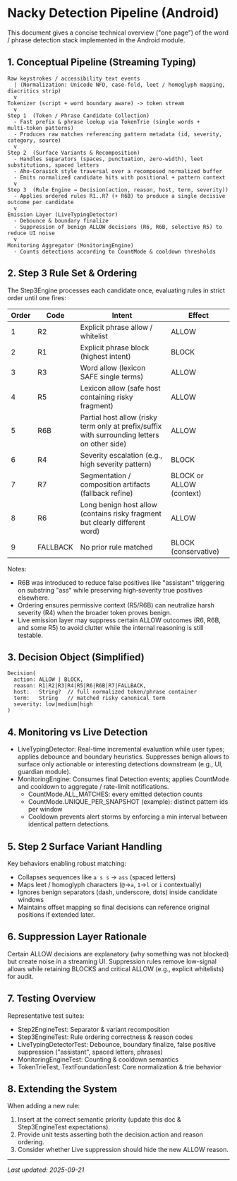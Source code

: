 # Nacky Detection Pipeline (Android)

This document gives a concise technical overview ("one page") of the word / phrase detection stack implemented in the Android module.

## 1. Conceptual Pipeline (Streaming Typing)
```
Raw keystrokes / accessibility text events
  | (Normalization: Unicode NFD, case-fold, leet / homoglyph mapping, diacritics strip)
  v
Tokenizer (script + word boundary aware) -> token stream
  v
Step 1  (Token / Phrase Candidate Collection)
  - Fast prefix & phrase lookup via TokenTrie (single words + multi‑token patterns)
  - Produces raw matches referencing pattern metadata (id, severity, category, source)
  v
Step 2  (Surface Variants & Recomposition)
  - Handles separators (spaces, punctuation, zero-width), leet substitutions, spaced letters
  - Aho‑Corasick style traversal over a recomposed normalized buffer
  - Emits normalized candidate hits with positional + pattern context
  v
Step 3  (Rule Engine → Decision(action, reason, host, term, severity))
  - Applies ordered rules R1..R7 (+ R6B) to produce a single decisive outcome per candidate
  v
Emission Layer (LiveTypingDetector)
  - Debounce & boundary finalize
  - Suppression of benign ALLOW decisions (R6, R6B, selective R5) to reduce UI noise
  v
Monitoring Aggregator (MonitoringEngine)
  - Counts detections according to CountMode & cooldown thresholds
```

## 2. Step 3 Rule Set & Ordering
The Step3Engine processes each candidate once, evaluating rules in strict order until one fires:

| Order | Code | Intent | Effect |
|-------|------|--------|--------|
| 1 | R2 | Explicit phrase allow / whitelist | ALLOW |
| 2 | R1 | Explicit phrase block (highest intent) | BLOCK |
| 3 | R3 | Word allow (lexicon SAFE single terms) | ALLOW |
| 4 | R5 | Lexicon allow (safe host containing risky fragment) | ALLOW |
| 5 | R6B | Partial host allow (risky term only at prefix/suffix with surrounding letters on other side) | ALLOW |
| 6 | R4 | Severity escalation (e.g., high severity pattern) | BLOCK |
| 7 | R7 | Segmentation / composition artifacts (fallback refine) | BLOCK or ALLOW (context) |
| 8 | R6 | Long benign host allow (contains risky fragment but clearly different word) | ALLOW |
| 9 | FALLBACK | No prior rule matched | BLOCK (conservative) |

Notes:
- R6B was introduced to reduce false positives like "assistant" triggering on substring "ass" while preserving high‑severity true positives elsewhere.
- Ordering ensures permissive context (R5/R6B) can neutralize harsh severity (R4) when the broader token proves benign.
- Live emission layer may suppress certain ALLOW outcomes (R6, R6B, and some R5) to avoid clutter while the internal reasoning is still testable.

## 3. Decision Object (Simplified)
```
Decision(
  action: ALLOW | BLOCK,
  reason: R1|R2|R3|R4|R5|R6|R6B|R7|FALLBACK,
  host:   String?  // full normalized token/phrase container
  term:   String   // matched risky canonical term
  severity: low|medium|high
)
```

## 4. Monitoring vs Live Detection
- LiveTypingDetector: Real-time incremental evaluation while user types; applies debounce and boundary heuristics. Suppresses benign allows to surface only actionable or interesting detections downstream (e.g., UI, guardian module).
- MonitoringEngine: Consumes final Detection events; applies CountMode and cooldown to aggregate / rate-limit notifications.
  - CountMode.ALL_MATCHES: every emitted detection counts
  - CountMode.UNIQUE_PER_SNAPSHOT (example): distinct pattern ids per window
  - Cooldown prevents alert storms by enforcing a min interval between identical pattern detections.

## 5. Step 2 Surface Variant Handling
Key behaviors enabling robust matching:
- Collapses sequences like `a s s` → `ass` (spaced letters)
- Maps leet / homoglyph characters (`@`→`a`, `1`→`l` or `i` contextually)
- Ignores benign separators (dash, underscore, dots) inside candidate windows
- Maintains offset mapping so final decisions can reference original positions if extended later.

## 6. Suppression Layer Rationale
Certain ALLOW decisions are explanatory (why something was not blocked) but create noise in a streaming UI. Suppression rules remove low-signal allows while retaining BLOCKS and critical ALLOW (e.g., explicit whitelists) for audit.

## 7. Testing Overview
Representative test suites:
- Step2EngineTest: Separator & variant recomposition
- Step3EngineTest: Rule ordering correctness & reason codes
- LiveTypingDetectorTest: Debounce, boundary finalize, false positive suppression ("assistant", spaced letters, phrases)
- MonitoringEngineTest: Counting & cooldown semantics
- TokenTrieTest, TextFoundationTest: Core normalization & trie behavior

## 8. Extending the System
When adding a new rule:
1. Insert at the correct semantic priority (update this doc & Step3EngineTest expectations).
2. Provide unit tests asserting both the decision.action and reason ordering.
3. Consider whether Live suppression should hide the new ALLOW reason.

---
_Last updated: 2025-09-21_
